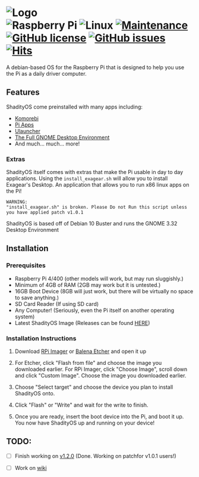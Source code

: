 # ![Logo](https://raw.githubusercontent.com/ShadowNightX/ShadityOS/master/logo.png) <br> ![Raspberry Pi](https://img.shields.io/badge/-RaspberryPi-C51A4A?style=for-the-badge&logo=Raspberry-Pi) ![Linux](https://img.shields.io/badge/Linux-FCC624?style=for-the-badge&logo=linux&logoColor=black) [![Maintenance](https://img.shields.io/badge/Maintained%3F-yes-green.svg)](https://GitHub.com/ShadowNightX/ShadityOS/graphs/commit-activity) [![GitHub license](https://img.shields.io/github/license/ShadowNightX/ShadityOS.svg)](https://github.com/ShadowNightX/ShadityOS/blob/master/LICENSE) [![GitHub issues](https://img.shields.io/github/issues/ShadowNightX/ShadityOS.svg)](https://GitHub.com/ShadowNightX/ShadityOS/issues/) [![Hits](https://hits.seeyoufarm.com/api/count/incr/badge.svg?url=https%3A%2F%2Fgithub.com%2FShadityOS%2FShadityOS&count_bg=%2379C83D&title_bg=%23555555&icon=&icon_color=%23E7E7E7&title=Hits%3A+&edge_flat=false)](https://hits.seeyoufarm.com)



A debian-based OS for the Raspberry Pi that is designed to help you use the Pi as a daily driver computer.

## Features

ShadityOS come preinstalled with many apps including:
- [Komorebi](https://github.com/cheesecakeufo/komorebi)
- [Pi Apps](https://github.com/Botspot/pi-apps)
- [Ulauncher](https://ulauncher.io/)
- [The Full GNOME Desktop Environment](https://www.gnome.org/)
- And much... much... more!
###  Extras
ShadityOS itself comes with extras that make the Pi usable in day to day applications.
Using the ```install_exagear.sh``` will allow you to install Exagear's Desktop. An application that allows you to run x86 linux apps on the Pi!
```
WARNING:
"install_exagear.sh" is broken. Please Do not Run this script unless you have applied patch v1.0.1
```
ShadityOS is based off of Debian 10 Buster and runs the GNOME 3.32 Desktop Environment


## Installation
### Prerequisites
- Raspberry Pi 4/400 (other models will work, but may run sluggishly.)
- Minimum of 4GB of RAM (2GB may work but it is untested.)
- 16GB Boot Device (8GB will just work, but there will be virtually no space to save anything.)
- SD Card Reader (If using SD card)
- Any Computer! (Seriously, even the Pi itself on another operating system)
- Latest ShadityOS Image (Releases can be found [HERE](https://github.com/ShadowNightX/ShadityOS/releases))
### Installation Instructions
1. Download [RPi Imager](https://www.raspberrypi.com/software/) or [Balena Etcher](https://www.balena.io/etcher/) and open it up

2. For Etcher, click "Flash from file" and choose the image you downloaded earlier. For RPi Imager, click "Choose Image", scroll down and click "Custom Image". Choose the image you downloaded earlier.

3. Choose "Select target" and choose the device you plan to install ShadityOS onto. 

4. Click "Flash" or "Write" and wait for the write to finish.

5. Once you are ready, insert the boot device into the Pi, and boot it up. You now have ShadityOS up and running on your device!

## TODO:
- [ ] Finish working on [v1.2.0](https://github.com/orgs/ShadityOS/projects/1) (Done. Working on patchfor v1.0.1 users!)
- [ ] Work on [wiki](https://github.com/ShadityOS/ShadityOS/wiki)

